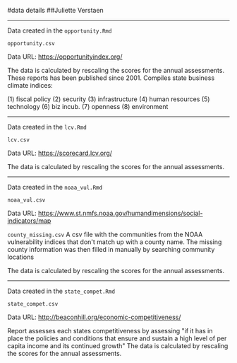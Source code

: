 #data details
##Juliette Verstaen

******************************************************************
Data created in the `opportunity.Rmd`

`opportunity.csv`

Data URL: https://opportunityindex.org/

The data is calculated by rescaling the scores for the annual assessments.
These reports has been published since 2001. Compiles state business climate indices: 

(1) fiscal policy
(2) security
(3) infrastructure
(4) human resources
(5) technology
(6) biz incub.
(7) openness
(8) environment

******************************************************************
Data created in the `lcv.Rmd`

`lcv.csv`
 
Data URL: https://scorecard.lcv.org/

The data is calculated by rescaling the scores for the annual assessments.
******************************************************************
Data created in the `noaa_vul.Rmd`

`noaa_vul.csv`

Data URL: https://www.st.nmfs.noaa.gov/humandimensions/social-indicators/map

`county_missing.csv` 
A csv file with the communities from the NOAA vulnerability indices that don't match up with a county name. The missing county information was then filled in manually by searching community locations

The data is calculated by rescaling the scores for the annual assessments.
******************************************************************
Data created in the `state_compet.Rmd`

`state_compet.csv`

Data URL: http://beaconhill.org/economic-competitiveness/

Report assesses each states competitiveness by assessing "if it has in place the policies and conditions that ensure and sustain a high level of per capita income and its continued growth"
The data is calculated by rescaling the scores for the annual assessments.





